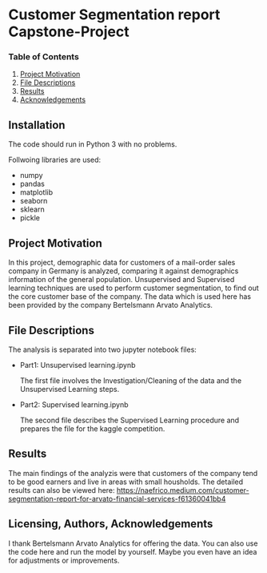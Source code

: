 # Customer Segmentation report Capstone-Project

### Table of Contents

1. [Project Motivation](#motivation)
2. [File Descriptions](#files)
4. [Results](#results)
5. [Acknowledgements](#licensing)

## Installation <a name="installation"></a>

The code should run in Python 3 with no problems.

Follwoing libraries are used:

- numpy
- pandas
- matplotlib
- seaborn
- sklearn
- pickle

## Project Motivation<a name="motivation"></a>

In this project, demographic data for customers of a mail-order sales company in Germany is analyzed, comparing it against demographics information of the general population. Unsupervised and Supervised learning techniques are used to perform customer segmentation, to find out the core customer base of the company. The data which is used here has been provided by the company Bertelsmann Arvato Analytics.

## File Descriptions <a name="files"></a>

The analysis is separated into two jupyter notebook files:

- Part1: Unsupervised learning.ipynb

  The first file involves the Investigation/Cleaning of the data and the Unsupervised Learning steps.

- Part2: Supervised learning.ipynb

  The second file describes the Supervised Learning procedure and prepares the file for the kaggle competition.

## Results<a name="results"></a>

The main findings of the analyzis were that customers of the company tend to be good earners and live in areas with small housholds.
The detailed results can also be viewed here: https://naefrico.medium.com/customer-segmentation-report-for-arvato-financial-services-f61360041bb4

## Licensing, Authors, Acknowledgements<a name="licensing"></a>

I thank Bertelsmann Arvato Analytics for offering the data. You can also use the code here and run the model by yourself. Maybe you even have an idea for adjustments or improvements. 

